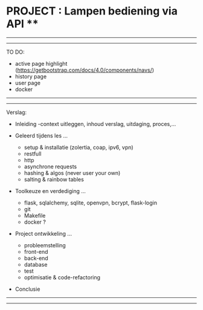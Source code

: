 # PROJECT : Lampen bediening via API **

----------------------------------------------------------------------------------------------------------------------
----------------------------------------------------------------------------------------------------------------------

TO DO:

- active page highlight (https://getbootstrap.com/docs/4.0/components/navs/)
- history page
- user page
- docker 

----------------------------------------------------------------------------------------------------------------------
----------------------------------------------------------------------------------------------------------------------
Verslag:

- Inleiding
    -context uitleggen, inhoud verslag, uitdaging, proces,...

- Geleerd tijdens les ... 
    - setup & installatie (zolertia, coap, ipv6, vpn)
    - restfull
    - http
    - asynchrone requests
    - hashing & algos (never user your own)
    - salting & rainbow tables

- Toolkeuze en verdediging ...
    - flask, sqlalchemy, sqlite, openvpn, bcrypt, flask-login
    - git 
    - Makefile
    - docker ?

- Project ontwikkeling ...
    - probleemstelling
    - front-end
    - back-end
    - database
    - test
    - optimisatie & code-refactoring

- Conclusie 
----------------------------------------------------------------------------------------------------------------------
----------------------------------------------------------------------------------------------------------------------